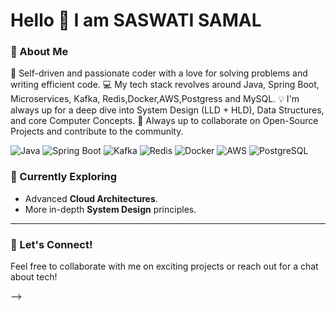  # Hello 👋 I am SASWATI SAMAL


### 🚀 About Me  
🔧 Self-driven and passionate coder with a love for solving problems and writing efficient code.
💻 My tech stack revolves around Java, Spring Boot, Microservices, Kafka, Redis,Docker,AWS,Postgress and MySQL.
💡 I'm always up for a deep dive into System Design (LLD + HLD), Data Structures, and core Computer Concepts.
🤝 Always up to collaborate on Open-Source Projects and contribute to the community.


![Java](https://img.shields.io/badge/Java-orange?style=for-the-badge&logo=java&logoColor=white) 
![Spring Boot](https://img.shields.io/badge/Spring%20Boot-brightgreen?style=for-the-badge&logo=spring&logoColor=white) 
![Kafka](https://img.shields.io/badge/Kafka-black?style=for-the-badge&logo=apachekafka&logoColor=white) 
![Redis](https://img.shields.io/badge/Redis-red?style=for-the-badge&logo=redis&logoColor=white) 
![Docker](https://img.shields.io/badge/Docker-blue?style=for-the-badge&logo=docker&logoColor=white) 
![AWS](https://img.shields.io/badge/AWS-orange?style=for-the-badge&logo=amazonaws&logoColor=white) 
![PostgreSQL](https://img.shields.io/badge/PostgreSQL-blue?style=for-the-badge&logo=postgresql&logoColor=white)



### 🌱 Currently Exploring  
- Advanced **Cloud Architectures**.  
- More in-depth **System Design** principles.  

---

### 🤝 Let's Connect!  
Feel free to collaborate with me on exciting projects or reach out for a chat about tech!  

-->
